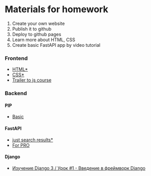 # Materials for homework

1. Create your own website
2. Publish it to github
3. Deploy to github pages
4. Learn more about HTML, CSS
5. Create basic FastAPI app by video tutorial


### Frontend
- [HTML*](https://www.youtube.com/watch?v=DOEtVdkKwcU)
- [CSS*](https://www.youtube.com/watch?v=DOEtVdkKwcU)
- [Trailer to js course](https://www.youtube.com/watch?v=VbV01DZzS18)


### Backend

#### PIP
- [Basic](https://www.youtube.com/watch?v=sBJ1y0AFhNs)

#### FastAPI
- [just search results*](https://www.youtube.com/results?search_query=%D1%83%D1%80%D0%BE%D0%BA%D0%B8+fast+api)
- [For PRO](https://youtube.com/playlist?list=PLaED5GKTiQG8GW5Rv2hf3tRS-d9t9liUt)


#### Django
- [Изучение Django 3 / Урок #1 - Введение в фреймворк Django](https://www.youtube.com/watch?v=L-FyeHQwo4U)



